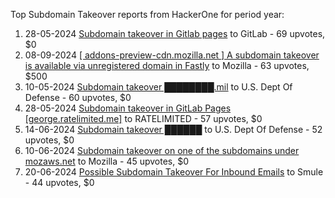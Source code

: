 Top Subdomain Takeover reports from HackerOne for period year:

1. 28-05-2024 [Subdomain takeover in Gitlab pages](https://hackerone.com/reports/2523654) to GitLab - 69 upvotes, $0
2. 08-09-2024 [[ addons-preview-cdn.mozilla.net ] A subdomain takeover is available via unregistered domain in Fastly](https://hackerone.com/reports/2706358) to Mozilla - 63 upvotes, $500
3. 10-05-2024 [Subdomain takeover ████████.mil](https://hackerone.com/reports/2499178) to U.S. Dept Of Defense - 60 upvotes, $0
4. 28-05-2024 [Subdomain takeover in GitLab Pages [george.ratelimited.me]](https://hackerone.com/reports/2523677) to RATELIMITED - 57 upvotes, $0
5. 14-06-2024 [Subdomain takeover ██████](https://hackerone.com/reports/2552243) to U.S. Dept Of Defense - 52 upvotes, $0
6. 10-06-2024 [Subdomain takeover on one of the subdomains under mozaws.net](https://hackerone.com/reports/2545012) to Mozilla - 45 upvotes, $0
7. 20-06-2024 [Possible Subdomain Takeover For Inbound Emails](https://hackerone.com/reports/2567048) to Smule - 44 upvotes, $0
